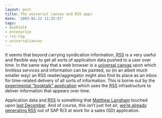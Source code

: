 ```yaml
---
layout: post
title: The universal canvas and RSS apps
date: '2003-01-21 11:35:57'
tags:
- booktalk
- enterprise
- rss-tag
- universalcanvas
---
```



It seems that beyond carrying syndication information, <acronym title="Rich Site Summary">RSS</acronym> is a very useful and flexible way to get all sorts of application data pushed to a user over time. In the same way that a web browser is a [universal canvas](http://groups.yahoo.com/group/ucapi-discuss/) upon which limitless services and information can be painted, so (in an albeit much smaller way) an RSS reader/aggregator might also find its place as an inbox for time-related delivery of all sorts of information. This is borne out by the [experimental “booktalk” application](/undefined/) which uses the <acronym title="Rich Site Summary">RSS</acronym> infrastructure to deliver information that appears over time.

Application data and <acronym title="Rich Site Summary">RSS</acronym> is something that [Matthew Langham](http://radio.weblogs.com/0103021/) touched upon [last December](http://www.oreillynet.com/cs/user/view/cs_msg/12476). And of course, this isn’t just hot air, [we’re already generating RSS](http://www.oreillynet.com/cs/user/view/cs_msg/12476) out of SAP R/3 at work for a sales (SD) application.


